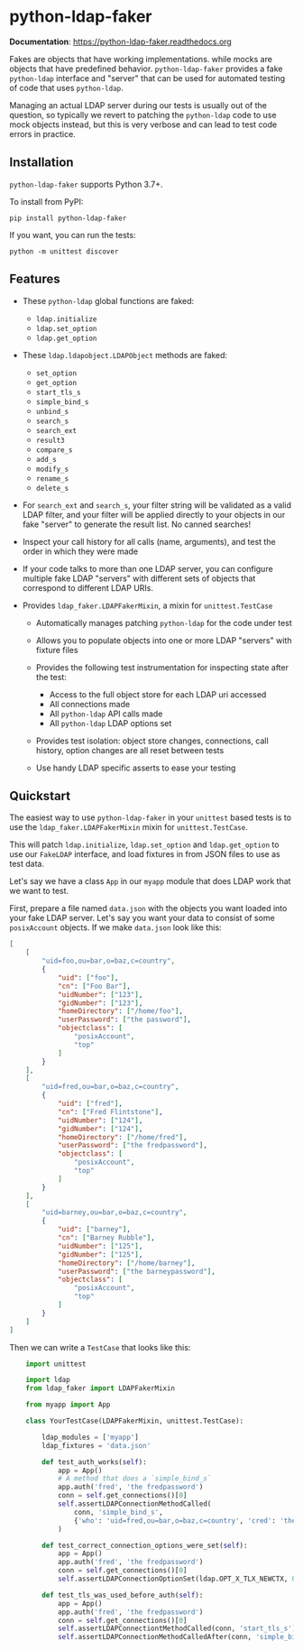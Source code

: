 # python-ldap-faker

**Documentation**: https://python-ldap-faker.readthedocs.org

Fakes are objects that have working implementations. while mocks are objects that have predefined behavior.  `python-ldap-faker` provides a fake `python-ldap` interface and "server" that can be used for automated testing of code that uses `python-ldap`.

Managing an actual LDAP server during our tests is usually out of the question, so typically we revert to patching the `python-ldap` code to use mock objects instead, but this is very verbose and can lead to test code errors in practice.

## Installation

`python-ldap-faker` supports Python 3.7+.

To install from PyPI:

```shell
pip install python-ldap-faker
```

If you want, you can run the tests:

```shell
python -m unittest discover
```

## Features

* These `python-ldap` global functions are faked:

    * `ldap.initialize`
    * `ldap.set_option`
    * `ldap.get_option`

* These `ldap.ldapobject.LDAPObject` methods are faked:

    * `set_option`
    * `get_option`
    * `start_tls_s`
    * `simple_bind_s`
    * `unbind_s`
    * `search_s`
    * `search_ext`
    * `result3`
    * `compare_s`
    * `add_s`
    * `modify_s`
    * `rename_s`
    * `delete_s`

* For `search_ext` and `search_s`, your filter string will be validated as a valid LDAP filter, and your filter will be applied directly to your objects in our fake "server" to generate the result list.  No canned searches!
* Inspect your call history for all calls (name, arguments), and test the order in which they were made
* If your code talks to more than one LDAP server, you can configure multiple fake LDAP "servers" with different sets of objects that correspond to different LDAP URIs.
* Provides `ldap_faker.LDAPFakerMixin`, a mixin for `unittest.TestCase`

    * Automatically manages patching `python-ldap` for the code under test
    * Allows you to populate objects into one or more LDAP "servers" with fixture files
    * Provides the following test instrumentation for inspecting state after the test:

        * Access to the full object store for each LDAP uri accessed
        * All connections made
        * All `python-ldap` API calls made
        * All `python-ldap` LDAP options set

    * Provides test isolation: object store changes, connections, call history, option changes are all reset between tests
    * Use handy LDAP specific asserts to ease your testing

## Quickstart

The easiest way to use `python-ldap-faker` in your `unittest` based tests is to use the `ldap_faker.LDAPFakerMixin` mixin for `unittest.TestCase`.

This will patch `ldap.initialize`, `ldap.set_option` and `ldap.get_option` to use our `FakeLDAP` interface, and load fixtures in from JSON files to use as test data.

Let's say we have a class `App` in our `myapp` module that does LDAP work that we want to test.

First, prepare a file named `data.json` with the objects you want loaded into your fake LDAP server.   Let's say you want your data to consist of some `posixAccount` objects.  If we make `data.json` look like this:

```json
[
    [
        "uid=foo,ou=bar,o=baz,c=country",
        {
            "uid": ["foo"],
            "cn": ["Foo Bar"],
            "uidNumber": ["123"],
            "gidNumber": ["123"],
            "homeDirectory": ["/home/foo"],
            "userPassword": ["the password"],
            "objectclass": [
                "posixAccount",
                "top"
            ]
        }
    ],
    [
        "uid=fred,ou=bar,o=baz,c=country",
        {
            "uid": ["fred"],
            "cn": ["Fred Flintstone"],
            "uidNumber": ["124"],
            "gidNumber": ["124"],
            "homeDirectory": ["/home/fred"],
            "userPassword": ["the fredpassword"],
            "objectclass": [
                "posixAccount",
                "top"
            ]
        }
    ],
    [
        "uid=barney,ou=bar,o=baz,c=country",
        {
            "uid": ["barney"],
            "cn": ["Barney Rubble"],
            "uidNumber": ["125"],
            "gidNumber": ["125"],
            "homeDirectory": ["/home/barney"],
            "userPassword": ["the barneypassword"],
            "objectclass": [
                "posixAccount",
                "top"
            ]
        }
    ]
]
```

Then we can write a `TestCase` that looks like this:

```python
    import unittest

    import ldap
    from ldap_faker import LDAPFakerMixin

    from myapp import App

    class YourTestCase(LDAPFakerMixin, unittest.TestCase):

        ldap_modules = ['myapp']
        ldap_fixtures = 'data.json'

        def test_auth_works(self):
            app = App()
            # A method that does a `simple_bind_s`
            app.auth('fred', 'the fredpassword')
            conn = self.get_connections()[0]
            self.assertLDAPConnectionMethodCalled(
                conn, 'simple_bind_s',
                {'who': 'uid=fred,ou=bar,o=baz,c=country', 'cred': 'the fredpassword'}
            )

        def test_correct_connection_options_were_set(self):
            app = App()
            app.auth('fred', 'the fredpassword')
            conn = self.get_connections()[0]
            self.assertLDAPConnectionOptionSet(ldap.OPT_X_TLX_NEWCTX, 0)

        def test_tls_was_used_before_auth(self):
            app = App()
            app.auth('fred', 'the fredpassword')
            conn = self.get_connections()[0]
            self.assertLDAPConnectiontMethodCalled(conn, 'start_tls_s')
            self.assertLDAPConnectionMethodCalledAfter(conn, 'simple_bind_s', 'start_tls_s')
```
